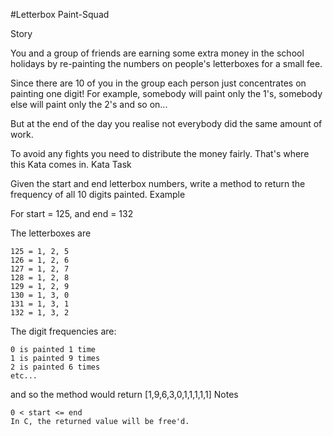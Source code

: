#Letterbox Paint-Squad

Story

You and a group of friends are earning some extra money in the school holidays by re-painting the numbers on people's letterboxes for a small fee.

Since there are 10 of you in the group each person just concentrates on painting one digit! For example, somebody will paint only the 1's, somebody else will paint only the 2's and so on...

But at the end of the day you realise not everybody did the same amount of work.

To avoid any fights you need to distribute the money fairly. That's where this Kata comes in.
Kata Task

Given the start and end letterbox numbers, write a method to return the frequency of all 10 digits painted.
Example

For start = 125, and end = 132

The letterboxes are

    125 = 1, 2, 5
    126 = 1, 2, 6
    127 = 1, 2, 7
    128 = 1, 2, 8
    129 = 1, 2, 9
    130 = 1, 3, 0
    131 = 1, 3, 1
    132 = 1, 3, 2

The digit frequencies are:

    0 is painted 1 time
    1 is painted 9 times
    2 is painted 6 times
    etc...

and so the method would return [1,9,6,3,0,1,1,1,1,1]
Notes

    0 < start <= end
    In C, the returned value will be free'd.
